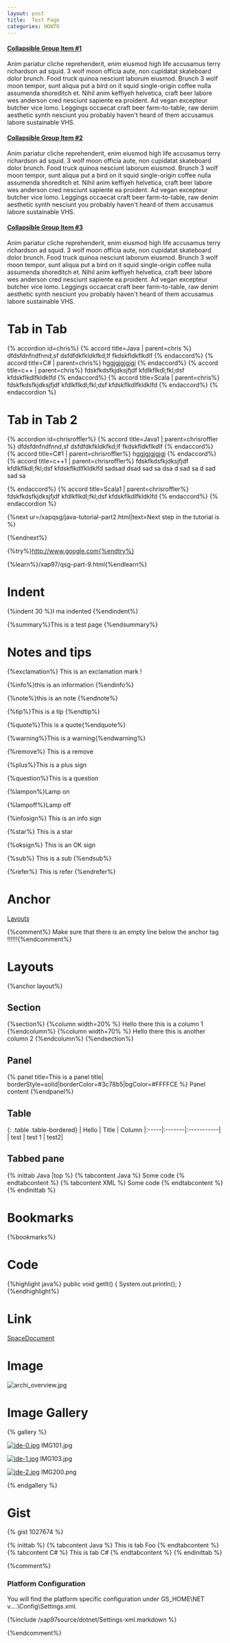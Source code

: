```yaml
---
layout: post
title:  Test Page
categories: HOWTO
---
```




<div class="panel-group" id="accordion1">
  <div class="panel panel-default">
    <div class="panel-heading">
      <h4 class="panel-title">
        <a data-toggle="collapse" data-parent="#accordion1" href="#collapseOne">
          Collapsible Group Item #1
        </a>
      </h4>
    </div>
    <div id="collapseOne" class="panel-collapse collapse ">
      <div class="panel-body">
        Anim pariatur cliche reprehenderit, enim eiusmod high life accusamus terry richardson ad squid. 3 wolf moon officia aute, non cupidatat skateboard dolor brunch. Food truck quinoa nesciunt laborum eiusmod. Brunch 3 wolf moon tempor, sunt aliqua put a bird on it squid single-origin coffee nulla assumenda shoreditch et. Nihil anim keffiyeh helvetica, craft beer labore wes anderson cred nesciunt sapiente ea proident. Ad vegan excepteur butcher vice lomo. Leggings occaecat craft beer farm-to-table, raw denim aesthetic synth nesciunt you probably haven't heard of them accusamus labore sustainable VHS.
      </div>
    </div>
  </div>
  <div class="panel panel-default">
    <div class="panel-heading">
      <h4 class="panel-title">
        <a data-toggle="collapse" data-parent="#accordion1" href="#collapseTwo">
          Collapsible Group Item #2
        </a>
      </h4>
    </div>
    <div id="collapseTwo" class="panel-collapse collapse">
      <div class="panel-body">
        Anim pariatur cliche reprehenderit, enim eiusmod high life accusamus terry richardson ad squid. 3 wolf moon officia aute, non cupidatat skateboard dolor brunch. Food truck quinoa nesciunt laborum eiusmod. Brunch 3 wolf moon tempor, sunt aliqua put a bird on it squid single-origin coffee nulla assumenda shoreditch et. Nihil anim keffiyeh helvetica, craft beer labore wes anderson cred nesciunt sapiente ea proident. Ad vegan excepteur butcher vice lomo. Leggings occaecat craft beer farm-to-table, raw denim aesthetic synth nesciunt you probably haven't heard of them accusamus labore sustainable VHS.
      </div>
    </div>
  </div>
  <div class="panel panel-default">
    <div class="panel-heading">
      <h4 class="panel-title">
        <a data-toggle="collapse" data-parent="#accordion1" href="#collapseThree">
          Collapsible Group Item #3
        </a>
      </h4>
    </div>
    <div id="collapseThree" class="panel-collapse collapse">
      <div class="panel-body">
        Anim pariatur cliche reprehenderit, enim eiusmod high life accusamus terry richardson ad squid. 3 wolf moon officia aute, non cupidatat skateboard dolor brunch. Food truck quinoa nesciunt laborum eiusmod. Brunch 3 wolf moon tempor, sunt aliqua put a bird on it squid single-origin coffee nulla assumenda shoreditch et. Nihil anim keffiyeh helvetica, craft beer labore wes anderson cred nesciunt sapiente ea proident. Ad vegan excepteur butcher vice lomo. Leggings occaecat craft beer farm-to-table, raw denim aesthetic synth nesciunt you probably haven't heard of them accusamus labore sustainable VHS.
      </div>
    </div>
  </div>
</div>





# Tab in Tab

{% accordion id=chris%}
{% accord title=Java | parent=chris %}
dfdsfdnfndfnnd,sf
 dsfdfdkfkldkfkd;lf
 fkdskfldkflkdlf
{% endaccord%}
{% accord title=C#  | parent=chris%}
hggjgjgjgjgj
{% endaccord%}
{% accord title=c++ | parent=chris%}
fdskfkdsfkjdksjfjdf
kfdlkflkdl;fkl;dsf
kfdskflkdlfkldklfd
{% endaccord%}
{% accord title=Scala | parent=chris%}
fdskfkdsfkjdksjfjdf
kfdlkflkdl;fkl;dsf
kfdskflkdlfkldklfd
{% endaccord%}
{% endaccordion %}



# Tab in Tab  2

{% accordion id=chrisroffler%}
{% accord title=Java1 | parent=chrisroffler %}
dfdsfdnfndfnnd,sf
 dsfdfdkfkldkfkd;lf
 fkdskfldkflkdlf
{% endaccord%}
{% accord title=C#1  | parent=chrisroffler%}
hggjgjgjgjgj
{% endaccord%}
{% accord title=c++1 | parent=chrisroffler%}
fdskfkdsfkjdksjfjdf
kfdlkflkdl;fkl;dsf
kfdskflkdlfkldklfd
sadsad
dsad
sad
sa
dsa
d
sad
sa
d
sad
sad
sa

{% endaccord%}
{% accord title=Scala1 | parent=chrisroffler%}
fdskfkdsfkjdksjfjdf
kfdlkflkdl;fkl;dsf
kfdskflkdlfkldklfd
{% endaccord%}
{% endaccordion %}





{%next ur=/xapqsg/java-tutorial-part2.html|text=Next step in the tutorial is  %}

{%endnext%}

{%try%}http://www.google.com{%endtry%}

{%learn%}/xap97/qsg-part-9.html{%endlearn%}


# Indent


{%indent 30 %}I ma indented {%endindent%}

{%summary%}This is a test page {%endsummary%}

# Notes and tips

{%exclamation%} This is an exclamation mark !

{%info%}this is an information {%endinfo%}

{%note%}this is an note {%endnote%}

{%tip%}This is a tip {%endtip%}

{%quote%}This is a quote{%endquote%}

{%warning%}This is a warning{%endwarning%}

{%remove%} This is a remove

{%plus%}This is a plus sign

{%question%}This is a question

{%lampon%}Lamp on

{%lampoff%}Lamp off

{%infosign%} This is an info sign

{%star%} This is a star

{%oksign%} This is an OK sign

{%sub%} This is a sub  {%endsub%}

{%refer%} This is refer   {%endrefer%}


# Anchor

[Layouts](#layout)

{%comment%} Make sure that there is an empty line below the anchor tag !!!!!!{%endcomment%}

# Layouts

{%anchor layout%}

## Section

{%section%}
{%column width=20% %}
Hello there this is a column 1
{%endcolumn%}
{%column width=70% %}
Hello there this is another column  2
{%endcolumn%}
{%endsection%}


## Panel
{% panel title=This is a panel title| borderStyle=solid|borderColor=#3c78b5|bgColor=#FFFFCE %}
Panel content
{%endpanel%}


## Table

{: .table .table-bordered}
| Hello | Title |   Column
|:-----|:-------|:-----------|
| test | test 1 | test2|


## Tabbed pane

{% inittab Java |top %}
{% tabcontent Java %}
Some code
{% endtabcontent %}
{% tabcontent XML %}
Some code
{% endtabcontent %}
{% endinittab %}

# Bookmarks

{%bookmarks%}


# Code

{%highlight java%}
public void getIt()
{
    System.out.println();
}
{%endhighlight%}


# Link

[SpaceDocument](./about-jini.html)

# Image

![archi_overview.jpg](/attachment_files/archi_overview.jpg)

# Image Gallery

{% gallery %}

[![ide-0.jpg](/attachment_files/ide-0.jpg)](/attachment_files/ide-0.jpg)
IMG101.jpg

[![ide-1.jpg](/attachment_files/ide-1.jpg)](/attachment_files/ide-1.jpg)
IMG103.jpg

[![ide-2.jpg](/attachment_files/ide-2.jpg)](/attachment_files/ide-2.jpg)
IMG200.png


{% endgallery %}


# Gist
{% gist 1027674 %}


{% inittab %}
{% tabcontent Java %}
 This is tab Foo {% endtabcontent %}
{% tabcontent C# %}
This is tab C# {% endtabcontent %}
{% endinittab %}


{%comment%}
### Platform Configuration

You will find the platform specific configuration under GS_HOME\NET v....\Config\Settings.xml.


{%include /xap97source/dotnet/Settings-xml.markdown %}

{%endcomment%}




